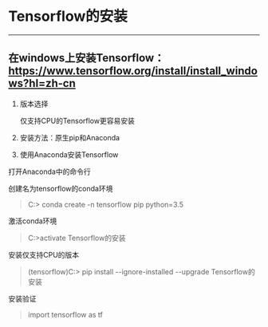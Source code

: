 # Tensorflow的安装
---

## 在windows上安装Tensorflow：https://www.tensorflow.org/install/install_windows?hl=zh-cn

1. 版本选择

    仅支持CPU的Tensorflow更容易安装

2. 安装方法：原生pip和Anaconda

3. 使用Anaconda安装Tensorflow

  打开Anaconda中的命令行

  创建名为tensorflow的conda环境

  > C:> conda create -n tensorflow pip python=3.5

  激活conda环境

  > C:>activate Tensorflow的安装

  安装仅支持CPU的版本

  > (tensorflow)C:> pip install --ignore-installed --upgrade Tensorflow的安装

  安装验证

  > import tensorflow as tf
